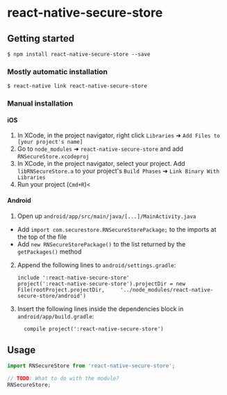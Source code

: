 
# react-native-secure-store

## Getting started

`$ npm install react-native-secure-store --save`

### Mostly automatic installation

`$ react-native link react-native-secure-store`

### Manual installation


#### iOS

1. In XCode, in the project navigator, right click `Libraries` ➜ `Add Files to [your project's name]`
2. Go to `node_modules` ➜ `react-native-secure-store` and add `RNSecureStore.xcodeproj`
3. In XCode, in the project navigator, select your project. Add `libRNSecureStore.a` to your project's `Build Phases` ➜ `Link Binary With Libraries`
4. Run your project (`Cmd+R`)<

#### Android

1. Open up `android/app/src/main/java/[...]/MainActivity.java`
  - Add `import com.securestore.RNSecureStorePackage;` to the imports at the top of the file
  - Add `new RNSecureStorePackage()` to the list returned by the `getPackages()` method
2. Append the following lines to `android/settings.gradle`:
  	```
  	include ':react-native-secure-store'
  	project(':react-native-secure-store').projectDir = new File(rootProject.projectDir, 	'../node_modules/react-native-secure-store/android')
  	```
3. Insert the following lines inside the dependencies block in `android/app/build.gradle`:
  	```
      compile project(':react-native-secure-store')
  	```


## Usage
```javascript
import RNSecureStore from 'react-native-secure-store';

// TODO: What to do with the module?
RNSecureStore;
```
  
